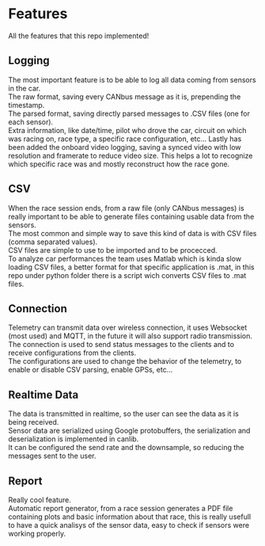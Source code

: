 # Features
All the features that this repo implemented!


## Logging
The most important feature is to be able to log all data coming from sensors in the car.  
The raw format, saving every CANbus message as it is, prepending the timestamp.  
The parsed format, saving directly parsed messages to .CSV files (one for each sensor).  
Extra information, like date/time, pilot who drove the car, circuit on which was racing on, race type, a specific race configuration, etc...
Lastly has been added the onboard video logging, saving a synced video with low resolution and framerate to reduce video size. This helps a lot to recognize which specific race was and mostly reconstruct how the race gone.

## CSV
When the race session ends, from a raw file (only CANbus messages) is really important to be able to generate files containing usable data from the sensors.  
The most common and simple way to save this kind of data is with CSV files (comma separated values).  
CSV files are simple to use to be imported and to be procecced.  
To analyze car performances the team uses Matlab which is kinda slow loading CSV files, a better format for that specific application is .mat, in this repo under python folder there is a script wich converts CSV files to .mat files.

## Connection
Telemetry can transmit data over wireless connection, it uses Websocket (most used) and MQTT, in the future it will also support radio transmission.  
The connection is used to send status messages to the clients and to receive configurations from the clients.  
The configurations are used to change the behavior of the telemetry, to enable or disable CSV parsing, enable GPSs, etc...

## Realtime Data
The data is transmitted in realtime, so the user can see the data as it is being received.  
Sensor data are serialized using Google protobuffers, the serialization and deserialization is implemented in canlib.  
It can be configured the send rate and the downsample, so reducing the messages sent to the user.

## Report
Really cool feature.  
Automatic report generator, from a race session generates a PDF file containing plots and basic information about that race, this is really usefull to have a quick analisys of the sensor data, easy to check if sensors were working properly.